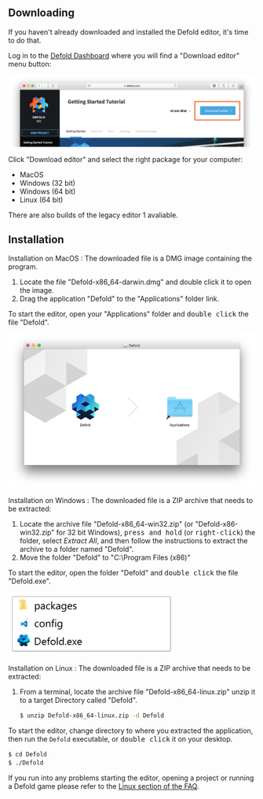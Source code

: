 ## Downloading

If you haven't already downloaded and installed the Defold editor, it's time to do that.

Log in to the [Defold Dashboard](//www.defold.com/dashboard/) where you will find a "Download editor" menu button:

![download editor](../shared/images/dashboard_download.png)

Click "Download editor" and select the right package for your computer:

* MacOS
* Windows (32 bit)
* Windows (64 bit)
* Linux (64 bit)

There are also builds of the legacy editor 1 avaliable.

## Installation

Installation on MacOS
: The downloaded file is a DMG image containing the program.

  1. Locate the file "Defold-x86_64-darwin.dmg" and double click it to open the image.
  2. Drag the application "Defold" to the "Applications" folder link.

  To start the editor, open your "Applications" folder and <kbd>double click</kbd> the file "Defold".

  ![Defold MacOS](../shared/images/macos_content.png)

Installation on Windows
: The downloaded file is a ZIP archive that needs to be extracted:

  1. Locate the archive file "Defold-x86_64-win32.zip" (or "Defold-x86-win32.zip" for 32 bit Windows), <kbd>press and hold</kbd> (or <kbd>right-click</kbd>) the folder, select *Extract All*, and then follow the instructions to extract the archive to a folder named "Defold".
  2. Move the folder "Defold" to "C:\Program Files (x86)\"
  
  To start the editor, open the folder "Defold" and <kbd>double click</kbd> the file "Defold.exe".

  ![Defold windows](../shared/images/windows_content.png)

Installation on Linux
: The downloaded file is a ZIP archive that needs to be extracted:

  1. From a terminal, locate the archive file "Defold-x86_64-linux.zip" unzip it to a target Directory called "Defold".

     ```bash
     $ unzip Defold-x86_64-linux.zip -d Defold
     ``` 

  To start the editor, change directory to where you extracted the application, then run the `Defold` executable, or <kbd>double click</kbd> it on your desktop.

  ```bash
  $ cd Defold
  $ ./Defold
  ``` 

  If you run into any problems starting the editor, opening a project or running a Defold game please refer to the [Linux section of the FAQ](../faq/faq.md).
